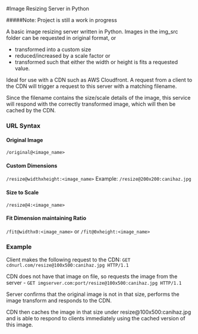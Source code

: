 #Image Resizing Server in Python

#####Note: Project is still a work in progress

A basic image resizing server written in Python.
Images in the img_src folder can be requested in original format, or 

* transformed into a custom size 
* reduced/increased by a scale factor or 
* transformed such that either the width or height is fits a requested value.

Ideal for use with a CDN such as AWS Cloudfront. A request from a client to the CDN will trigger a request to this server with a matching filename. 

Since the filename contains the size/scale details of the image, this service will respond with the correctly transformed image, which will then be cached by the CDN.

### URL Syntax
#### Original Image 
`/original@<image_name>`
#### Custom Dimensions
`/resize@widthxheight:<image_name>`
Example: `/resize@200x200:canihaz.jpg`

#### Size to Scale
`/resize@4:<image_name>`

#### Fit Dimension maintaining Ratio
`/fit@widthx0:<image_name>`
or
`/fit@0xheight:<image_name>`

### Example

Client makes the following request to the CDN: 
`GET cdnurl.com/resize@100x500:canihaz.jpg HTTP/1.1`

CDN does not have that image on file, so requests the image from the server - `GET imgserver.com:port/resize@100x500:canihaz.jpg HTTP/1.1`

Server confirms that the original image is not in that size, performs the image transform and responds to the CDN.

CDN then caches the image in that size under resize@100x500:canihaz.jpg and is able to respond to clients immediately using the cached version of this image. 



